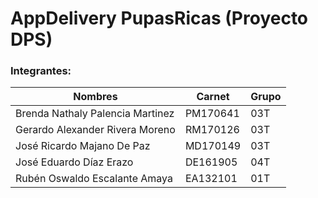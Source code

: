 # AppDelivery PupasRicas (Proyecto DPS)

### Integrantes:

| Nombres                          | Carnet   | Grupo |
| -------------------------------- | -------- | ----- |
| Brenda Nathaly Palencia Martinez | PM170641 | 03T   | 
| Gerardo Alexander Rivera Moreno  | RM170126 | 03T   |
| José Ricardo Majano De Paz       | MD170149 | 03T   |
| José Eduardo Díaz Erazo          | DE161905 | 04T   |
| Rubén Oswaldo Escalante Amaya    | EA132101 | 01T   |


  
